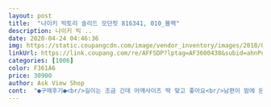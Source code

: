 ```yaml
---
layout: post 
title:  "나이키 빅토리 솔리드 모던핏 816341, 010_블랙" 
description: 나이키 빅 ..
date: 2020-04-24 04:46:36 
img: https://static.coupangcdn.com/image/vendor_inventory/images/2018/05/04/13/2/bf168554-7cb9-440c-ae11-7a9cc29e5383.jpg 
linkUrl: https://link.coupang.com/re/AFFSDP?lptag=AF3600438&subid=ahnPublicAsk&pageKey=88847479&itemId=277783461&vendorItemId=3674917583&traceid=V0-113-07efd3da68488712 
categories: [1006] 
color: F361A6 
price: 30900 
author: Ask View Shop 
cont:  "●구매후기●<br/>길이는 조금 긴데 어깨사이즈 딱 맞고 좋아요<br/>남편이 맘에 든다고 바로 다른색도 사자그러네여<br/>단추에도 나이키마크 있어여<br/>더운 여름에 입기 딱 좋아여<br/>먼저 주관적인 생각입니다.<br/><br/>비침은 없는 거 같은데 입을 때 안에다가 기능성티 같은거 하나 입고 입으시면 좋을 거 같아요~<br/>사보고 다른색도 사려고 했는데<br/>사이즈에 대한 얘기들이 달라 조금 걱정했는데<br/>스몰 샀는데 정사이즈보다는 약간 크대여<br/>시접처리도 올안퓰리게 실리콘(?!)처리 되어있고<br/>신랑왈 스몰과 미디움 중간같다네여(참고하세여)<br/>아버지 선물로 드리려고 산건데 너무 이뻐서 제가 먼저 입어버렸네요.<br/>.<br/>ㅎㅎ<br/>얇고 재질이 좋네여<br/>저는 176/74로 상체 운동은 조금 했는데 딱 저스트핏으로 맞아서 좋았습니다.<br/><br/>처음에 나이키 로고가 그냥 스티커 붙여놓은줄 알았는데 로고가 실로 박혀있네요.<br/> ㅎㅎ<br/>핏, 재질, 성능 모두 별점 5개 줄수 있을 거 같아요.<br/><br/>한사이즈 크게 가도 좋을 거 같아요.<br/><br/>흰색은 목에 때같은거 조심해야할 거 같아서 블랙으로 샀는데 흰색도 구매할 예정입니다<br/>" 
---
```

